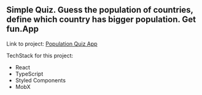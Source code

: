 ## Simple Quiz. Guess the population of countries, define which country has bigger population. Get fun.App

Link to project: [Population Quiz App](https://icelandico.github.io/quiz-world/)

TechStack for this project: 

- React
- TypeScript
- Styled Components
- MobX
